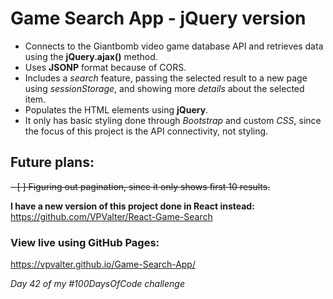 # Game Search App - jQuery version

* Connects to the Giantbomb video game database API and retrieves data using the **jQuery.ajax()** method.
* Uses **JSONP** format because of CORS.
* Includes a *search* feature, passing the selected result to a new page using *sessionStorage*, and showing more *details* about the selected item.
* Populates the HTML elements using **jQuery**.
* It only has basic styling done through *Bootstrap* and custom *CSS*, since the focus of this project is the API connectivity, not styling.

## Future plans:
~~- [ ] Figuring out pagination, since it only shows first 10 results.~~

**I have a new version of this project done in React instead:** https://github.com/VPValter/React-Game-Search

### View live using GitHub Pages:
https://vpvalter.github.io/Game-Search-App/

*Day 42 of my #100DaysOfCode challenge*
